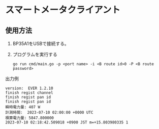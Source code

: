 # スマートメータクライアント

## 使用方法

1. BP35A1をUSBで接続する。

1. プログラムを実行する
    ```
    go run cmd/main.go -p <port name> -i <B route id>0 -P <B route password>
    ```

出力例
```
version:  EVER 1.2.10
finish regist channel
finish regist pan id
finish regist pan id
瞬時電力量: 407 W
計測時間:  2023-07-10 02:00:00 +0000 UTC
積算電力量: 5847.800000
2023-07-10 02:18:42.509018 +0900 JST m=+15.803980335 1
```